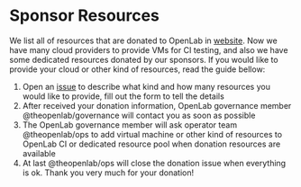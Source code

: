 # Sponsor Resources

We list all of resources that are donated to OpenLab in [website](https://openlabtesting.org/explore/). Now we have many cloud providers to provide VMs for CI testing, and also we have some dedicated resources donated by our sponsors. If you would like to provide your cloud or other kind of resources, read the guide bellow:

1. Open an [issue](https://github.com/theopenlab/openlab/issues/new?template=sponsor-resources.md&labels=donating) to describe what kind and how many resources you would like to provide, fill out the form to tell the details
2. After received your donation information, OpenLab governance member @theopenlab/governance will contact you as soon as possible   
3. The OpenLab governance member will ask operator team @theopenlab/ops to add virtual machine or other kind of resources to OpenLab CI or dedicated resource pool when donation resources are available
4. At last @theopenlab/ops will close the donation issue when everything is ok. Thank you very much for your donation!

